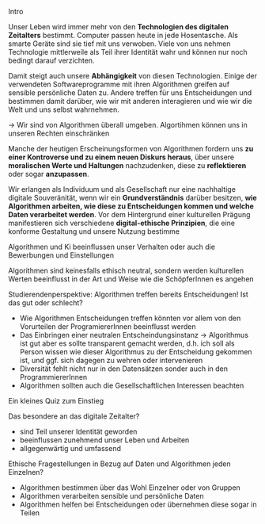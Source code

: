 Intro

Unser Leben wird immer mehr von den **Technologien des digitalen Zeitalters** bestimmt. Computer passen heute in jede Hosentasche. Als smarte Geräte sind sie tief mit uns verwoben. Viele von uns nehmen Technologie mittlerweile als Teil ihrer Identität wahr und können nur noch bedingt darauf verzichten. 

Damit steigt auch unsere **Abhängigkeit** von diesen Technologien. Einige der verwendeten Softwareprogramme mit ihren Algorithmen greifen auf sensible persönliche Daten zu. Andere treffen für uns Entscheidungen und bestimmen damit darüber, wie wir mit anderen interagieren und wie wir die Welt und uns selbst wahrnehmen.

-> Wir sind von Algorithmen überall umgeben. Algortihmen können uns in unseren Rechten einschränken

Manche der heutigen Erscheinungsformen von Algorithmen fordern uns **zu einer Kontroverse und zu einem neuen Diskurs heraus**, über unsere **moralischen Werte und Haltungen** nachzudenken, diese zu **reflektieren** oder sogar **anzupassen**. 

Wir erlangen als Individuum und als Gesellschaft nur eine nachhaltige digitale Souveränität, wenn wir ein **Grundverständnis** darüber besitzen, **wie Algorithmen arbeiten, wie diese zu Entscheidungen kommen und welche Daten verarbeitet werden**. Vor dem Hintergrund einer kulturellen Prägung manifestieren sich verschiedene **digital-ethische Prinzipien**, die eine konforme Gestaltung und unsere Nutzung bestimme

Algorithmen und Ki beeinflussen unser Verhalten oder auch die Bewerbungen und Einstellungen

Algorithmen sind keinesfalls ethisch neutral, sondern werden kulturellen Werten beeinflusst in der Art und Weise wie die SchöpferInnen es angehen

Studierendenperspektive: Algorithmen treffen bereits Entscheidungen! Ist das gut oder schlecht?

- Wie Algorithmen Entscheidungen treffen könnten vor allem von den Vorurteilen der ProgramiererInnen beeinflusst werden
- Das Einbringen einer neutralen Entscheindungsinstanz -> Algorithmus ist gut aber es sollte transparent gemacht werden, d.h. ich soll als Person wissen wie dieser Algorithmus zu der Entscheidung gekommen ist, und ggf. sich dagegen zu wehren oder intervenieren
- Diversität fehlt nicht nur in den Datensätzen sonder auch in den ProgrammiererInnen
- Algorithmen sollten auch die Gesellschaftlichen Interessen beachten


Ein kleines Quiz zum Einstieg

Das besondere an das digitale Zeitalter?
- sind Teil unserer Identität geworden
- beeinflussen zunehmend unser Leben und Arbeiten
- allgegenwärtig und umfassend

Ethische Fragestellungen in Bezug auf Daten und Algorithmen jeden Einzelnen?
- Algorithmen bestimmen über das Wohl Einzelner oder von Gruppen
- Algorithmen verarbeiten sensible und persönliche Daten
- Algorithmen helfen bei Entscheidungen oder übernehmen diese sogar in Teilen